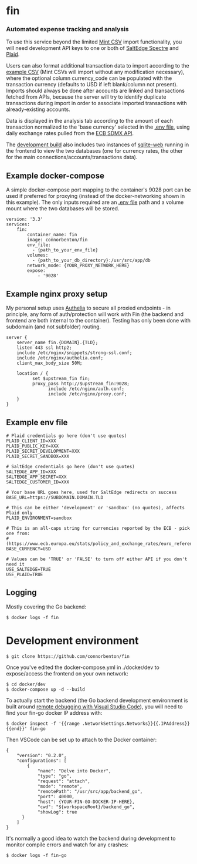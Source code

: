 # fin
### Automated expense tracking and analysis

To use this service beyond the limited [Mint CSV](https://help.mint.com/Accounts-and-Transactions/888960591/How-can-I-download-my-transactions.htm) import functionality, you will need development API keys to one or both of [SaltEdge Spectre](https://www.saltedge.com/products/spectre) and [Plaid](https://plaid.com/). 

Users can also format additional transaction data to import according to the [example CSV](https://github.com/connorbenton/fin/blob/master/example.csv) (Mint CSVs will import without any modification necessary), where the optional column currency_code can be populated with the transaction currency (defaults to USD if left blank/column not present). Imports should always be done after accounts are linked and transactions fetched from APIs, because the server will try to identify duplicate transactions during import in order to associate imported transactions with already-existing accounts.

Data is displayed in the analysis tab according to the amount of each transaction normalized to the 'base currency' selected in the [.env file](#example-env-file), using daily exchange rates pulled from the [ECB SDMX API](https://sdw-wsrest.ecb.europa.eu/).

The [development build](#development-environment) also includes two instances of [sqlite-web](https://github.com/coleifer/sqlite-web) running in the frontend to view the two databases (one for currency rates, the other for the main connections/accounts/transactions data).

## Example docker-compose
A simple docker-compose port mapping to the container's 9028 port can be used if preferred for proxying (instead of the docker-networking shown in this example). The only inputs required are an [.env file](#example-env-file) path and a volume mount where the two databases will be stored.
```
version: '3.3'
services:
    fin:
        container_name: fin
        image: connorbenton/fin
        env_file: 
          - {path_to_your_env_file}
        volumes:
          - {path_to_your_db_directory}:/usr/src/app/db
        network_mode: {YOUR_PROXY_NETWORK_HERE} 
        expose:
            - '9028'
```


## Example nginx proxy setup
My personal setup uses [Authelia](https://github.com/authelia/authelia) to secure all proxied endpoints - in principle, any form of auth/protection will work with Fin (the backend and frontend are both internal to the container). Testing has only been done with subdomain (and not subfolder) routing.
```
server {
    server_name fin.{DOMAIN}.{TLD};
    listen 443 ssl http2;
    include /etc/nginx/snippets/strong-ssl.conf;
    include /etc/nginx/authelia.conf;
    client_max_body_size 50M;

    location / {
          set $upstream_fin fin;
          proxy_pass http://$upstream_fin:9028;
                include /etc/nginx/auth.conf;
                include /etc/nginx/proxy.conf;
    }
}
```

## Example env file
```
# Plaid credentials go here (don't use quotes)
PLAID_CLIENT_ID=XXX
PLAID_PUBLIC_KEY=XXX
PLAID_SECRET_DEVELOPMENT=XXX
PLAID_SECRET_SANDBOX=XXX

# SaltEdge credentials go here (don't use quotes)
SALTEDGE_APP_ID=XXX
SALTEDGE_APP_SECRET=XXX
SALTEDGE_CUSTOMER_ID=XXX

# Your base URL goes here, used for SaltEdge redirects on success
BASE_URL=https://SUBDOMAIN.DOMAIN.TLD

# This can be either 'development' or 'sandbox' (no quotes), affects Plaid only
PLAID_ENVIRONMENT=sandbox

# This is an all-caps string for currencies reported by the ECB - pick one from:
# (https://www.ecb.europa.eu/stats/policy_and_exchange_rates/euro_reference_exchange_rates/html/index.en.html)
BASE_CURRENCY=USD

# Values can be 'TRUE' or 'FALSE' to turn off either API if you don't need it
USE_SALTEDGE=TRUE
USE_PLAID=TRUE
```

## Logging
Mostly covering the Go backend:
```
$ docker logs -f fin 
```

# Development environment

```
$ git clone https://github.com/connorbenton/fin
```
Once you've edited the docker-compose.yml in ./docker/dev to expose/access the frontend on your own network:
```
$ cd docker/dev
$ docker-compose up -d --build
```
To actually start the backend (the Go backend development environment is built around [remote debugging with Visual Studio Code](https://github.com/golang/vscode-go/blob/master/docs/debugging.md)), you will need to find your fin-go docker IP address with:

```
$ docker inspect -f '{{range .NetworkSettings.Networks}}{{.IPAddress}}{{end}}' fin-go
```
Then VSCode can be set up to attach to the Docker container:
```
{
    "version": "0.2.0",
    "configurations": [
        {
            "name": "Delve into Docker",
            "type": "go",
            "request": "attach",
            "mode": "remote",
            "remotePath": "/usr/src/app/backend_go",
            "port": 40000,
            "host": {YOUR-FIN-GO-DOCKER-IP-HERE},
            "cwd": "${workspaceRoot}/backend_go",
            "showLog": true
      }
    ]
}
```
It's normally a good idea to watch the backend during development to monitor compile errors and watch for any crashes:
```
$ docker logs -f fin-go
```